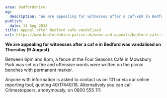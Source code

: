 ```yaml
area: Bedfordshire
og:
  description: "We are appealing for witnesses after a caf\xE9 in Bedford was vandalised on Thursday (9 August)."
publish:
  date: 13 Aug 2018
title: Appeal after Bedford cafe vandalised
url: https://www.bedfordshire.police.uk/news-and-appeals/bedford-cafe-vandalised-august2018
```

**We are appealing for witnesses after a caf e in Bedford was vandalised on Thursday (9 August).**

Between 6pm and 8pm, a fence at the Four Seasons Cafe in Mowsbury Park was set on fire and offensive words were written on the picnic benches with permanent marker.

Anyone with information is asked to contact us on 101 or via our online reporting tool, quoting 40/17440/18. Alternatively you can call Crimestoppers, anonymously, on 0800 555 111.
